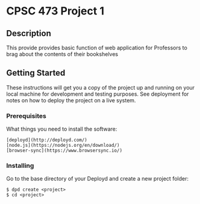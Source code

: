 # CPSC 473 Project 1

## Description

This provide provides basic function of web application for Professors to brag about the contents of their bookshelves

## Getting Started

These instructions will get you a copy of the project up and running on your local machine for development and testing purposes. See deployment for notes on how to deploy the project on a live system.

### Prerequisites

What things you need to install the software:

```
[deployd](http://deployd.com/)
[node.js](https://nodejs.org/en/download/)
[browser-sync](https://www.browsersync.io/)
```

### Installing

Go to the base directory of your Deployd and create a new project folder:

```
$ dpd create <project>
$ cd <project>
```
